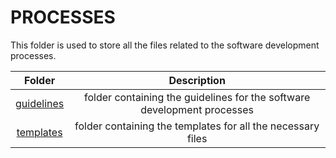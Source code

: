 # PROCESSES

This folder is used to store all the files related to the software development processes.

| Folder | Description |
| :------: | :-----------: |
| [guidelines](./guidelines) | folder containing the guidelines for the software development processes |
| [templates](./templates) | folder containing the templates for all the necessary files |